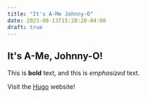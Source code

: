 ```yaml
---
title: "It's A-Me Johnny-O"
date: 2023-08-13T15:28:20-04:00
draft: true
---
```

## It's A-Me, Johnny-O!

This is **bold** text, and this is *emphasized* text.

Visit the [Hugo](https://gohugo.io) website!